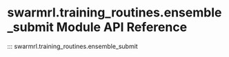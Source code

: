 # swarmrl.training_routines.ensemble_submit Module API Reference

::: swarmrl.training_routines.ensemble_submit
